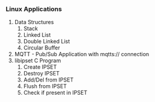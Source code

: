 <h3>Linux Applications</h3>

<ol>
  <li> Data Structures
	<ol>
		<li>Stack</li>
		<li>Linked List</li>
		<li>Double Linked List</li>
		<li>Circular Buffer</li>
	</ol>
  </li>
  <li>MQTT - Pub/Sub Application with mqtts:// connection
  <li>libipset C Program
	<ol>
		<li>Create IPSET</li>
		<li>Destroy IPSET</li>
		<li>Add/Del from IPSET</li>
		<li>Flush from IPSET</li>
		<li>Check if present in IPSET</li>
	</ol>
  </li>
</ol>
